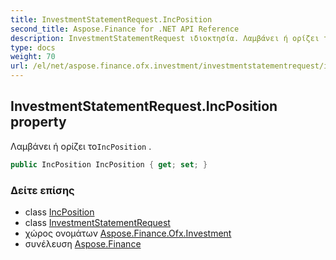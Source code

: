 ```yaml
---
title: InvestmentStatementRequest.IncPosition
second_title: Aspose.Finance for .NET API Reference
description: InvestmentStatementRequest ιδιοκτησία. Λαμβάνει ή ορίζει τοIncPosition .
type: docs
weight: 70
url: /el/net/aspose.finance.ofx.investment/investmentstatementrequest/incposition/
---
```

## InvestmentStatementRequest.IncPosition property

Λαμβάνει ή ορίζει το`IncPosition` .

```csharp
public IncPosition IncPosition { get; set; }
```

### Δείτε επίσης

* class [IncPosition](../../incposition/)
* class [InvestmentStatementRequest](../)
* χώρος ονομάτων [Aspose.Finance.Ofx.Investment](../../investmentstatementrequest/)
* συνέλευση [Aspose.Finance](../../../)


